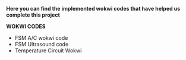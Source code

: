 **Here you can find the implemented wokwi codes that have helped us complete this project**

**WOKWI CODES** 

- FSM A/C wokwi code 
- FSM Ultrasound code
- Temperature Circuit Wokwi
